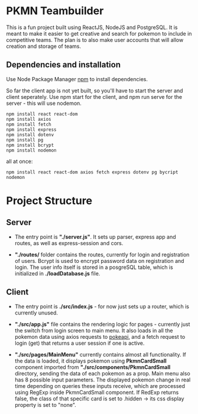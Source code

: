 # PKMN Teambuilder

This is a fun project built using ReactJS, NodeJS and PostgreSQL.
It is meant to make it easier to get creative and search for pokemon to include in competitive teams.
The plan is to also make user accounts that will allow creation and storage of teams.

## Dependencies and installation

Use Node Package Manager [npm](https://www.npmjs.com/) to install dependencies.

So far the client app is not yet built, so you'll have to start the server and client seperately.
Use npm start for the client, and npm run serve for the server - this will use nodemon.

```
npm install react react-dom
npm install axios
npm install fetch
npm install express
npm install dotenv
npm install pg
npm install bcrypt
npm install nodemon
```
all at once:
```
npm install react react-dom axios fetch express dotenv pg bycript nodemon
```

# Project Structure

## Server
- The entry point is **"./server.js"**. It sets up parser, express app and routes, as well as express-session and cors.

- **"./routes/** folder contains the routes, currently for login and registration of users. Bcrypt is used to encrypt password data on registration and login. The user info itself is stored in a posgreSQL table, which is initialized in **./loadDatabase.js** file.

## Client
- The entry point is **./src/index.js** - for now just sets up a router, which is currently unused.

- **"./src/app.js"** file contains the rendering logic for pages - currently just the switch from login screen to main menu. It also loads in all the pokemon data using axios requests to [pokeapi](https://pokeapi.co/), and a fetch request to login (get) that returns a user session if one is active.

- **"./src/pages/MainMenu"** currently contains almost all functionality. If the data is loaded, it displays pokemon using **PkmnCardSmall** component imported from **"./src/components/PkmnCardSmall** directory, sending the data of each pokemon as a prop. Main menu also has 8 possible input parameters. The displayed pokemon change in real time depending on queries these inputs receive, which are processed using RegExp inside PkmnCardSmall component. If RedExp returns false, the class of that specific card is set to .hidden -> its css display property is set to "none".